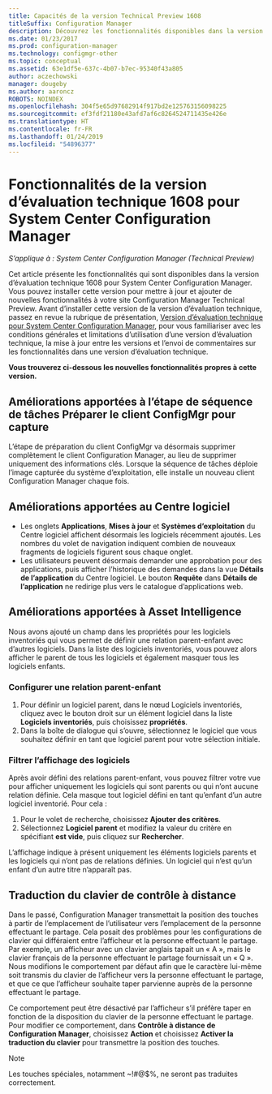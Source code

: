 ```yaml
---
title: Capacités de la version Technical Preview 1608
titleSuffix: Configuration Manager
description: Découvrez les fonctionnalités disponibles dans la version d’évaluation technique 1608 pour System Center Configuration Manager.
ms.date: 01/23/2017
ms.prod: configuration-manager
ms.technology: configmgr-other
ms.topic: conceptual
ms.assetid: 63e1df5e-637c-4b07-b7ec-95340f43a805
author: aczechowski
manager: dougeby
ms.author: aaroncz
ROBOTS: NOINDEX
ms.openlocfilehash: 304f5e65d97682914f917bd2e125763156098225
ms.sourcegitcommit: ef3fdf21180e43afd7af6c8264524711435e426e
ms.translationtype: HT
ms.contentlocale: fr-FR
ms.lasthandoff: 01/24/2019
ms.locfileid: "54896377"
---
```

# <a name="capabilities-in-technical-preview-1608-for-system-center-configuration-manager"></a>Fonctionnalités de la version d’évaluation technique 1608 pour System Center Configuration Manager

*S’applique à : System Center Configuration Manager (Technical Preview)*

Cet article présente les fonctionnalités qui sont disponibles dans la version d’évaluation technique 1608 pour System Center Configuration Manager. Vous pouvez installer cette version pour mettre à jour et ajouter de nouvelles fonctionnalités à votre site Configuration Manager Technical Preview.      Avant d’installer cette version de la version d’évaluation technique, passez en revue la rubrique de présentation, [Version d’évaluation technique pour System Center Configuration Manager](../../core/get-started/technical-preview.md), pour vous familiariser avec les conditions générales et limitations d’utilisation d’une version d’évaluation technique, la mise à jour entre les versions et l’envoi de commentaires sur les fonctionnalités dans une version d’évaluation technique.    


**Vous trouverez ci-dessous les nouvelles fonctionnalités propres à cette version.**  




##  <a name="improvements-to-the-prepare-configmgr-client-for-capture-task-sequence-step"></a>Améliorations apportées à l’étape de séquence de tâches Préparer le client ConfigMgr pour capture  
L’étape de préparation du client ConfigMgr va désormais supprimer complètement le client Configuration Manager, au lieu de supprimer uniquement des informations clés. Lorsque la séquence de tâches déploie l’image capturée du système d’exploitation, elle installe un nouveau client Configuration Manager chaque fois.  


## <a name="improvements-to-software-center"></a>Améliorations apportées au Centre logiciel
* Les onglets **Applications**, **Mises à jour** et **Systèmes d’exploitation** du Centre logiciel affichent désormais les logiciels récemment ajoutés. Les nombres du volet de navigation indiquent combien de nouveaux fragments de logiciels figurent sous chaque onglet.
* Les utilisateurs peuvent désormais demander une approbation pour des applications, puis afficher l’historique des demandes dans la vue **Détails de l’application** du Centre logiciel. Le bouton **Requête** dans **Détails de l’application** ne redirige plus vers le catalogue d’applications web.

## <a name="improvements-to-asset-intelligence"></a>Améliorations apportées à Asset Intelligence
Nous avons ajouté un champ dans les propriétés pour les logiciels inventoriés qui vous permet de définir une relation parent-enfant avec d’autres logiciels. Dans la liste des logiciels inventoriés, vous pouvez alors afficher le parent de tous les logiciels et également masquer tous les logiciels enfants.

### <a name="configure-a-parent-to-child-relationship"></a>Configurer une relation parent-enfant
  1. Pour définir un logiciel parent, dans le nœud Logiciels inventoriés, cliquez avec le bouton droit sur un élément logiciel dans la liste **Logiciels inventoriés**, puis choisissez **propriétés**.
  2. Dans la boîte de dialogue qui s’ouvre, sélectionnez le logiciel que vous souhaitez définir en tant que logiciel parent pour votre sélection initiale.

### <a name="filter-the-software-display"></a>Filtrer l’affichage des logiciels
Après avoir défini des relations parent-enfant, vous pouvez filtrer votre vue pour afficher uniquement les logiciels qui sont parents ou qui n’ont aucune relation définie. Cela masque tout logiciel défini en tant qu’enfant d’un autre logiciel inventorié. Pour cela :
   1.   Pour le volet de recherche, choisissez **Ajouter des critères**.
   2. Sélectionnez **Logiciel parent** et modifiez la valeur du critère en spécifiant **est vide**, puis cliquez sur **Rechercher**.

L’affichage indique à présent uniquement les éléments logiciels parents et les logiciels qui n’ont pas de relations définies. Un logiciel qui n’est qu’un enfant d’un autre titre n’apparaît pas.

## <a name="remote-control-keyboard-translation"></a>Traduction du clavier de contrôle à distance
Dans le passé, Configuration Manager transmettait la position des touches à partir de l’emplacement de l’utilisateur vers l’emplacement de la personne effectuant le partage. Cela posait des problèmes pour les configurations de clavier qui différaient entre l’afficheur et la personne effectuant le partage. Par exemple, un afficheur avec un clavier anglais tapait un « A », mais le clavier français de la personne effectuant le partage fournissait un « Q ». Nous modifions le comportement par défaut afin que le caractère lui-même soit transmis du clavier de l’afficheur vers la personne effectuant le partage, et que ce que l’afficheur souhaite taper parvienne auprès de la personne effectuant le partage.

Ce comportement peut être désactivé par l’afficheur s’il préfère taper en fonction de la disposition du clavier de la personne effectuant le partage. Pour modifier ce comportement, dans **Contrôle à distance de Configuration Manager**, choisissez **Action** et choisissez **Activer la traduction du clavier** pour transmettre la position des touches.

> [!NOTE]
>
> Les touches spéciales, notamment ~!#@$%, ne seront pas traduites correctement.
